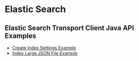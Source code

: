 # Elastic Search
## Elastic Search Transport Client Java API Examples
- [Create Index Settings Example](https://javadeveloperzone.com/elastic-search/elastic-search-create-index-settings-example/)
- [Index Large JSON File Example](https://javadeveloperzone.com/elastic-search/esindex-large-json-file-example/)
